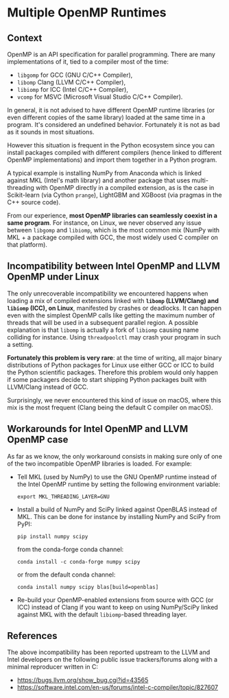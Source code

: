 # Multiple OpenMP Runtimes

## Context

OpenMP is an API specification for parallel programming. There are many
implementations of it, tied to a compiler most of the time:

-  `libgomp` for GCC (GNU C/C++ Compiler),
-  `libomp` Clang (LLVM C/C++ Compiler),
-  `libiomp` for ICC (Intel C/C++ Compiler),
-  `vcomp` for MSVC (Microsoft Visual Studio C/C++ Compiler).

In general, it is not advised to have different OpenMP runtime libraries (or
even different copies of the same library) loaded at the same time in a
program. It's considered an undefined behavior. Fortunately it is not as bad as
it sounds in most situations.

However this situation is frequent in the Python ecosystem since you can
install packages compiled with different compilers (hence linked to different
OpenMP implementations) and import them together in a Python program.

A typical example is installing NumPy from Anaconda which is linked against MKL
(Intel's math library) and another package that uses multi-threading with OpenMP
directly in a compiled extension, as is the case in Scikit-learn (via Cython
`prange`), LightGBM and XGBoost (via pragmas in the C++ source code).

From our experience, **most OpenMP libraries can seamlessly coexist in a same
program**. For instance, on Linux, we never observed any issue between
`libgomp` and `libiomp`, which is the most common mix (NumPy with MKL + a
package compiled with GCC, the most widely used C compiler on that platform).

## Incompatibility between Intel OpenMP and LLVM OpenMP under Linux

The only unrecoverable incompatibility we encountered happens when loading a
mix of compiled extensions linked with **`libomp` (LLVM/Clang) and `libiomp`
(ICC), on Linux**, manifested by crashes or deadlocks. It can happen even with
the simplest OpenMP calls like getting the maximum number of threads that will
be used in a subsequent parallel region. A possible explanation is that
`libomp` is actually a fork of `libiomp` causing name colliding for instance.
Using `threadpoolctl` may crash your program in such a setting.

**Fortunately this problem is very rare**: at the time of writing, all major
binary distributions of Python packages for Linux use either GCC or ICC to
build the Python scientific packages. Therefore this problem would only happen
if some packagers decide to start shipping Python packages built with
LLVM/Clang instead of GCC.

Surprisingly, we never encountered this kind of issue on macOS, where this mix
is the most frequent (Clang being the default C compiler on macOS).

## Workarounds for Intel OpenMP and LLVM OpenMP case

As far as we know, the only workaround consists in making sure only of one of
the two incompatible OpenMP libraries is loaded. For example:

- Tell MKL (used by NumPy) to use the GNU OpenMP runtime instead of the Intel
  OpenMP runtime by setting the following environment variable:

      export MKL_THREADING_LAYER=GNU

- Install a build of NumPy and SciPy linked against OpenBLAS instead of MKL.
  This can be done for instance by installing NumPy and SciPy from PyPI:

      pip install numpy scipy

  from the conda-forge conda channel:

      conda install -c conda-forge numpy scipy

  or from the default conda channel:

      conda install numpy scipy blas[build=openblas]

- Re-build your OpenMP-enabled extensions from source with GCC (or ICC) instead
  of Clang if you want to keep on using NumPy/SciPy linked against MKL with the
  default `libiomp`-based threading layer.

## References

The above incompatibility has been reported upstream to the LLVM and Intel
developers on the following public issue trackers/forums along with a minimal
reproducer written in C:

- https://bugs.llvm.org/show_bug.cgi?id=43565
- https://software.intel.com/en-us/forums/intel-c-compiler/topic/827607
